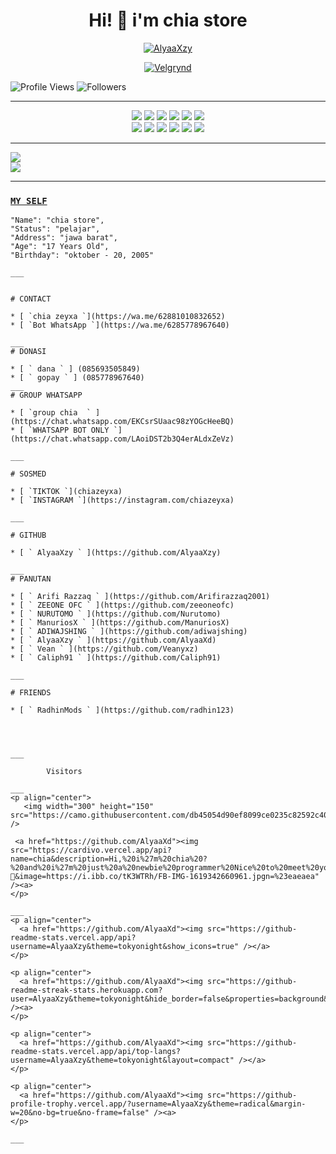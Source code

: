 <h1 align="center">Hi! 👋 i'm chia store </h1>

<p align="center">
  <a href="https://ibb.co/QQX130c"><img src="http://readme-typing-svg.herokuapp.com?color=1C71FA&center=true&vCenter=true&multiline=false&lines=I'Am+AlyaaXzy+?+From+Indonesia.;I'am+Not+Programmer." alt="AlyaaXzy">
</p>

<p align="center">
  <a href="https://ibb.co/QQX130c"><img src="https://i.ibb.co/tK3WTRh/FB-IMG-1619342660961.jpg" alt="Velgrynd"></a>
</p>

<p align="left">
  <img src="https://komarev.com/ghpvc/?username=AlyaaXzy&color=blue&style=flat-square&label=Profile+Views" alt="Profile Views" /> <img src="https://img.shields.io/github/followers/AlyaaXzy?label=Followers" style=" float:left, margin-right:10px" alt="Followers" />
</p>


___
<p align="center">
  <img src="https://img.shields.io/badge/-JavaScript-black?style=flat-square&logo=javascript" />
  <img src="https://img.shields.io/badge/-Node.js-black?style=flat-square&logo=Node.js" />
  <img src="https://img.shields.io/badge/-HTML5-black?style=flat-square&logo=html5&logoColor=e34f26" />
  <img src="https://img.shields.io/badge/-CSS3-black?style=flat-square&logo=css3&logoColor=1572b6" />
  <img src="https://img.shields.io/badge/-Git-black?style=flat-square&logo=git" />
  <img src="https://img.shields.io/badge/-GitHub-black?style=flat-square&logo=github" /> <br>
  <img src="https://img.shields.io/badge/-Python-black?style=flat-square&logo=python" />
  <img src="https://img.shields.io/badge/-React-black?style=flat-square&logo=react" />
  <img src="https://img.shields.io/badge/-Redux-black?style=flat-square&logo=redux" />
  <img src="https://img.shields.io/badge/-Windows-black?style=flat-square&logo=windows" />
  <img src="https://img.shields.io/badge/-VS_Code-black?style=flat-square&logo=visual-studio-code" />
  <img src="https://img.shields.io/badge/-SQLite3-black?style=flat-square&logo=sqlite" />
</p>

___
<a href="https://youtube.com/channel/UCDUyjUl51tp01m65XPie_MA"><img src="https://img.shields.io/badge/YouTube-YT AlyaaXzy ?-ff0000?style=for-the-badge&logo=youtube&logoColor=ff0000&link=" /><br>
<a href=""><img src="https://img.shields.io/youtube/channel/subscribers/UCw78OZWMeMYjMdOP1oYv6XA?style=social" /> <br>
</p>

___
### [`MY SELF`](https://instagram.com/AlyaaXzy_/)
```
"Name": "chia store",
"Status": "pelajar",
"Address": "jawa barat",
"Age": "17 Years Old",
"Birthday": "oktober - 20, 2005"
   
___


# CONTACT

* [ `chia zeyxa `](https://wa.me/62881010832652) 
* [ `Bot WhatsApp `](https://wa.me/6285778967640) 

___
# DONASI

* [ ` dana ` ] (085693505849) 
* [ ` gopay ` ] (085778967640)
___
# GROUP WHATSAPP

* [ `group chia  ` ]  (https://chat.whatsapp.com/EKCsrSUaac98zYOGcHeeBQ)
* [ `WHATSAPP BOT ONLY `](https://chat.whatsapp.com/LAoiDST2b3Q4erALdxZeVz) 

___

# SOSMED

* [ `TIKTOK `](chiazeyxa) 
* [ `INSTAGRAM `](https://instagram.com/chiazeyxa) 

___

# GITHUB

* [ ` AlyaaXzy ` ](https://github.com/AlyaaXzy) 

___
# PANUTAN

* [ ` Arifi Razzaq ` ](https://github.com/Arifirazzaq2001) 
* [ ` ZEEONE OFC ` ](https://github.com/zeeoneofc) 
* [ ` NURUTOMO ` ](https://github.com/Nurutomo) 
* [ ` ManuriosX ` ](https://github.com/ManuriosX) 
* [ ` ADIWAJSHING ` ](https://github.com/adiwajshing) 
* [ ` AlyaaXzy ` ](https://github.com/AlyaaXd)
* [ ` Vean ` ](https://github.com/Veanyxz)
* [ ` Caliph91 ` ](https://github.com/Caliph91) 

___

# FRIENDS

* [ ` RadhinMods ` ](https://github.com/radhin123)




___
```
            Visitors
```
___
<p align="center">
   <img width="300" height="150" src="https://camo.githubusercontent.com/db45054d90ef8099ce0235c82592c406dba0adcda421f8a84f162b58bab5d3e0/68747470733a2f2f636f756e742e6765746c6f6c692e636f6d2f6765742f406e6f627579616b693f7468656d653d67656c626f6f72752d68" />

 <a href="https://github.com/AlyaaXd"><img src="https://cardivo.vercel.app/api?name=chia&description=Hi,%20i%27m%20chia%20?%20and%20i%27m%20just%20a%20newbie%20programmer%20Nice%20to%20meet%20you%20👋&image=https://i.ibb.co/tK3WTRh/FB-IMG-1619342660961.jpgn=%23eaeaea" /><a>
</p>

___
<p align="center">
  <a href="https://github.com/AlyaaXd"><img src="https://github-readme-stats.vercel.app/api?username=AlyaaXzy&theme=tokyonight&show_icons=true" /></a>
</p>

<p align="center">
  <a href="https://github.com/AlyaaXd"><img src="https://github-readme-streak-stats.herokuapp.com?user=AlyaaXzy&theme=tokyonight&hide_border=false&properties=background&border=%239611C5FF" /><a>
</p>
  
<p align="center">
  <a href="https://github.com/AlyaaXd"><img src="https://github-readme-stats.vercel.app/api/top-langs?username=AlyaaXzy&theme=tokyonight&layout=compact" /></a>
</p>
  
<p align="center">
  <a href="https://github.com/AlyaaXd"><img src="https://github-profile-trophy.vercel.app/?username=AlyaaXzy&theme=radical&margin-w=20&no-bg=true&no-frame=false" /><a>
</p>
    
___

